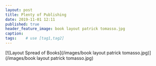 ```yaml
---
layout: post
title: Plenty of Publishing
date: 2019-11-01 12:11
published: true
header_feature_image: book layout patrick tomasso.jpg
caption:
tags:    # use [tag1,tag2]
---
```

[![Layout Spread of Books](/images/book layout patrick tomasso.jpg)](/images/book layout patrick tomasso.jpg)
